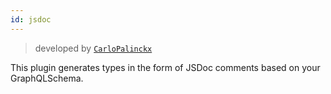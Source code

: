 ```yaml
---
id: jsdoc
---
```


> developed by [`CarloPalinckx`](https://github.com/CarloPalinckx)

This plugin generates types in the form of JSDoc comments based on your GraphQLSchema.
